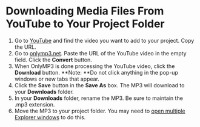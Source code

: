 # Downloading Media Files From YouTube to Your Project Folder

1. Go to [YouTube](https://www.youtube.com) and find the video you want to add to your project. Copy the URL.
2. Go to [onlymp3.net](https://onlymp3.net). Paste the URL of the YouTube video in the empty field. Click the **Convert** button.
3. When OnlyMP3 is done processing the YouTube video, click the **Download** button. **Note: **Do not click anything in the pop-up windows or new tabs that appear.
4. Click the **Save** button in the **Save As** box. The MP3 will download to your **Downloads** folder.
5. In your **Downloads** folder, rename the MP3. Be sure to maintain the .mp3 extension.&#x20;
6. Move the MP3 to your project folder. You may need to [open multiple Explorer windows](https://techresources.gitbook.io/file-and-folder-management-windows-edition/opening-multiple-explorer-windows) to do this.





